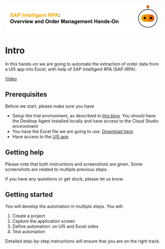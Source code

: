 
![](images/hero.png)

# Intro

In this hands-on we are going to automate the extraction of order data from a UI5 app into Excel, with help of SAP Intelligent RPA (SAP IRPA).

[Video](images/OrderManagementVideo.mp4 ':include :type=video width=100% controls' )


## Prerequisites

Before we start, please make sure you have
- Setup the trial environment, as described in [this blog](https://blogs.sap.com/2021/03/22/sap-intelligent-rpa-2.0-onboarding-sap-business-technology-platform-trial-account/). You should have the Desktop Agent installed locally and have access to the Cloud Studio environment
- You have the Excel file we are going to use. [Download here](/docs/Demo_Procurement.xlsxDemo_Procurement.xlsx ':ignore').
- Have access to the [UI5 app](https://openui5.hana.ondemand.com/test-resources/sap/m/demokit/orderbrowser/webapp/test/mockServer.html)


## Getting help

Please note that both instructions and screenshots are given. Some screenshots are related to multiple previous steps.

If you have any questions or get stuck, please let us know.


## Getting started

You will develop the automation in multiple steps. You will:
1. Create a project
2. Capture the application screen
3. Define automation: on UI5 and Excel sides
4. Test automation

Detailed step-by-step instructions will ensure that you are on the right track.
